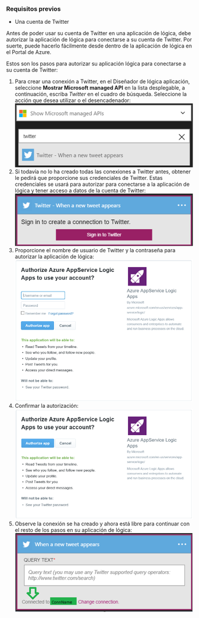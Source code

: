 ### <a name="prerequisites"></a>Requisitos previos
- Una cuenta de Twitter 

Antes de poder usar su cuenta de Twitter en una aplicación de lógica, debe autorizar la aplicación de lógica para conectarse a su cuenta de Twitter. Por suerte, puede hacerlo fácilmente desde dentro de la aplicación de lógica en el Portal de Azure. 

Estos son los pasos para autorizar su aplicación lógica para conectarse a su cuenta de Twitter:

1. Para crear una conexión a Twitter, en el Diseñador de lógica aplicación, seleccione **Mostrar Microsoft managed API** en la lista desplegable, a continuación, escriba *Twitter* en el cuadro de búsqueda. Seleccione la acción que desea utilizar o el desencadenador:  
  ![Imagen de la conexión de Twitter 0](./media/connectors-create-api-twitter/twitter-0.png)
2. Si todavía no lo ha creado todas las conexiones a Twitter antes, obtener le pedirá que proporcione sus credenciales de Twitter. Estas credenciales se usará para autorizar para conectarse a la aplicación de lógica y tener acceso a datos de la cuenta de Twitter:  
  ![Imagen de la conexión de Twitter 1](./media/connectors-create-api-twitter/twitter-1.png)  
3. Proporcione el nombre de usuario de Twitter y la contraseña para autorizar la aplicación de lógica:  
  ![Imagen de la conexión de Twitter 2](./media/connectors-create-api-twitter/twitter-2.png)  
4. Confirmar la autorización:  
  ![Imagen de la conexión de Twitter 3](./media/connectors-create-api-twitter/twitter-3.png)  
6. Observe la conexión se ha creado y ahora está libre para continuar con el resto de los pasos en su aplicación de lógica:  
  ![Imagen de la conexión de Twitter 4](./media/connectors-create-api-twitter/twitter-4.png)